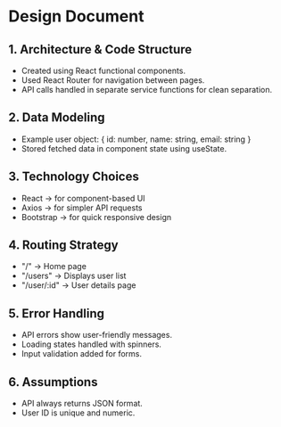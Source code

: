 # Design Document

## 1. Architecture & Code Structure
- Created using React functional components.
- Used React Router for navigation between pages.
- API calls handled in separate service functions for clean separation.

## 2. Data Modeling
- Example user object:
  {
    id: number,
    name: string,
    email: string
  }
- Stored fetched data in component state using useState.

## 3. Technology Choices
- React → for component-based UI
- Axios → for simpler API requests
- Bootstrap → for quick responsive design

## 4. Routing Strategy
- "/" → Home page
- "/users" → Displays user list
- "/user/:id" → User details page

## 5. Error Handling
- API errors show user-friendly messages.
- Loading states handled with spinners.
- Input validation added for forms.

## 6. Assumptions
- API always returns JSON format.
- User ID is unique and numeric.
